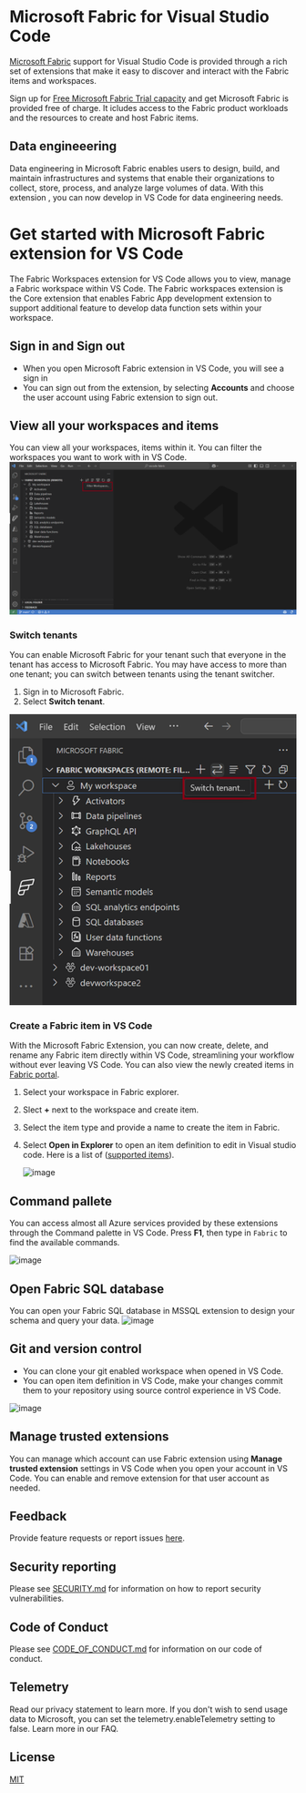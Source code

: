 # Microsoft Fabric for Visual Studio Code

[Microsoft Fabric](https://learn.microsoft.com/fabric/) support for Visual Studio Code is provided through a rich set of extensions that make it easy to discover and interact with the Fabric items and workspaces.

Sign up for [Free Microsoft Fabric Trial capacity](https://learn.microsoft.com/fabric/get-started/fabric-trial#start-the-fabric-capacity-trial) and get Microsoft Fabric is provided free of charge.  It icludes access to the Fabric product workloads and the resources to create and host Fabric items. 

## Data engineeering
Data engineering in Microsoft Fabric enables users to design, build, and maintain infrastructures and systems that enable their organizations to collect, store, process, and analyze large volumes of data. With this extension , you can now develop in VS Code for data engineering needs. 

# Get started with Microsoft Fabric extension for VS Code
The Fabric Workspaces extension for VS Code allows you to view, manage a Fabric workspace within VS Code. The Fabric workspaces extension is the Core extension that enables Fabric App development extension to support additional feature to develop data function sets within your workspace.

## Sign in and Sign out
- When you open Microsoft Fabric extension in VS Code, you will see a sign in 
- You can sign out from the extension, by selecting **Accounts** and choose the user account using Fabric extension to sign out. 

## View all your workspaces and items 

You can view all your workspaces, items within it. You can filter the workspaces you want to work with in VS Code. 
![image](/docs/images/readme/manage-workspace.png)


### Switch tenants

You can enable Microsoft Fabric for your tenant  such that everyone in the tenant has access to Microsoft Fabric. You may have access to more than one tenant; you can switch between tenants using the tenant switcher.

1. Sign in to Microsoft Fabric.
2. Select **Switch tenant**.
   
![image](/docs/images/readme/switch-tenant.png)

  
### Create a Fabric item in VS Code

With the Microsoft Fabric Extension, you can now create, delete, and rename any Fabric item directly within VS Code, streamlining your workflow without ever leaving VS Code. You can also view the newly created items in [Fabric portal](https://app.fabric.microsoft.com).

1. Select your workspace in Fabric explorer. 
2. Slect **+** next to the workspace and create item.
3. Select the item type and provide a name to create the item in Fabric. 
4. Select **Open in Explorer** to open an item definition to edit in Visual studio code. Here is a list of ([supported items](/rest/api/fabric/articles/item-management/definitions/item-definition-overview)).

   ![image](/docs/images/readme/open-and-publish-notebook.gif)

## Command pallete  
You can access almost all Azure services provided by these extensions through the Command palette in VS Code. Press **F1**, then type in `Fabric` to find the available commands.

![image](/doc/images/readme/command-pallette.png)

## Open Fabric SQL database 
You can open your Fabric SQL database in MSSQL extension to design your schema and query your data. 
![image](/docs/images/readme/open-sql-database.gif)

## Git and version control 
- You can clone your git enabled workspace when opened in VS Code. 
- You can open item definition in VS Code, make your changes commit them to your repository using source control experience in VS Code. 

![image](/docs/images/readme/git-user-datafunction.gif)


## Manage trusted extensions

You can manage which account can use Fabric extension using **Manage trusted extension** settings in VS Code when you open your account in VS Code. You can enable and remove extension for that user account as needed. 

## Feedback 
Provide feature requests or report issues [here](https://github.com/microsoft/vscode-fabric/issues/new).


## Security reporting

Please see [SECURITY.md](SECURITY.md) for information on how to report security vulnerabilities.

## Code of Conduct

Please see [CODE_OF_CONDUCT.md](CODE_OF_CONDUCT.md) for information on our code of conduct.

## Telemetry 
Read our privacy statement to learn more. If you don't wish to send usage data to Microsoft, you can set the telemetry.enableTelemetry setting to false. Learn more in our FAQ.

## License

[MIT](LICENSE)
